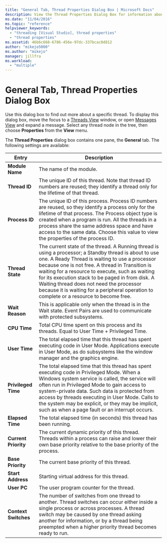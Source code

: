 ```yaml
---
title: "General Tab, Thread Properties Dialog Box | Microsoft Docs"
description: View the Thread Properties Dialog Box for information about a thread, including module name, thread ID, process ID, thread state, wait reason, and CPU time.
ms.date: "11/04/2016"
ms.topic: "reference"
helpviewer_keywords:
  - "threading [Visual Studio], thread properties"
  - "thread properties"
ms.assetid: 46b6c668-6786-456e-97dc-337bcac0d812
author: "mikejo5000"
ms.author: "mikejo"
manager: jillfra
ms.workload:
  - "multiple"
---
```

# General Tab, Thread Properties Dialog Box
Use this dialog box to find out more about a specific thread. To display this dialog box, move the focus to a [Threads View](../debugger/threads-view.md) window, or open [Messages View](../debugger/messages-view.md) and expand a message. Select any thread node in the tree, then choose **Properties** from the **View** menu.

 The **Thread Properties** dialog box contains one pane, the **General** tab. The following settings are available:

|Entry|Description|
|-----------|-----------------|
|**Module Name**|The name of the module.|
|**Thread ID**|The unique ID of this thread. Note that thread ID numbers are reused; they identify a thread only for the lifetime of that thread.|
|**Process ID**|The unique ID of this process. Process ID numbers are reused, so they identify a process only for the lifetime of that process. The Process object type is created when a program is run. All the threads in a process share the same address space and have access to the same data. Choose this value to view the properties of the process ID.|
|**Thread State**|The current state of the thread. A Running thread is using a processor; a Standby thread is about to use one. A Ready Thread is waiting to use a processor because one is not free. A thread in Transition is waiting for a resource to execute, such as waiting for its execution stack to be paged in from disk. A Waiting thread does not need the processor because it is waiting for a peripheral operation to complete or a resource to become free.|
|**Wait Reason**|This is applicable only when the thread is in the Wait state. Event Pairs are used to communicate with protected subsystems.|
|**CPU Time**|Total CPU time spent on this process and its threads. Equal to User Time + Privileged Time.|
|**User Time**|The total elapsed time that this thread has spent executing code in User Mode. Applications execute in User Mode, as do subsystems like the window manager and the graphics engine.|
|**Privileged Time**|The total elapsed time that this thread has spent executing code in Privileged Mode. When a Windows system service is called, the service will often run in Privileged Mode to gain access to system-private data. Such data is protected from access by threads executing in User Mode. Calls to the system may be explicit, or they may be implicit, such as when a page fault or an interrupt occurs.|
|**Elapsed Time**|The total elapsed time (in seconds) this thread has been running.|
|**Current Priority**|The current dynamic priority of this thread. Threads within a process can raise and lower their own base priority relative to the base priority of the process.|
|**Base Priority**|The current base priority of this thread.|
|**Start Address**|Starting virtual address for this thread.|
|**User PC**|The user program counter for the thread.|
|**Context Switches**|The number of switches from one thread to another. Thread switches can occur either inside a single process or across processes. A thread switch may be caused by one thread asking another for information, or by a thread being preempted when a higher priority thread becomes ready to run.|